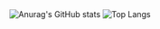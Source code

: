 <img src="https://img.shields.io/badge/-steelblue.svg?style=plastic&logo=github" alt=""/> <img src="https://komarev.com/ghpvc/?username=French77&label=Profiel+bekeken&style=plastic&logo&color=blue" alt=""/>
<img src="https://img.shields.io/badge/- Debian 10.12 (Buster) | Server Rpi3 | Kernel 5.10.103 v7 -steelblue.svg?style=plastic&logo=raspberrypi" alt=""/> <img src="https://img.shields.io/badge/- honeydew.svg?style=plastic&logo=privateinternetaccess&logoColor=cadetblue" alt=""/>
<img src="https://img.shields.io/badge/-red.svg?style=plastic&logo=raspberrypi" alt=""/> <img src="https://img.shields.io/badge/-mintcream.svg?style=plastic&logo=osmc&logoColor=blue" alt=""/> <img src="https://img.shields.io/badge/-mintcream.svg?style=plastic&logo=linuxmint" alt=""/> <img src="https://img.shields.io/badge/-mintcream.svg?style=plastic&logo=linux" alt=""/> <img src="https://img.shields.io/badge/-mintcream.svg?style=plastic&logo=debian" alt=""/> <img src="https://img.shields.io/badge/-mintcream.svg?style=plastic&logo=kodi" alt=""/>   

![Anurag's GitHub stats](https://github-readme-stats.vercel.app/api?username=French77&layout=compact&show_icons=true&count_private=true&theme=prussian&locale=nl) ![Top Langs](https://github-readme-stats.vercel.app/api/top-langs/?username=French77&layout=compact&langs_count=5&show_icons=true&count_private=true&theme=prussian&locale=nl)

